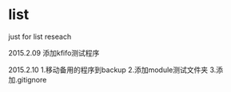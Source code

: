 # list
just for list reseach

2015.2.09
添加kfifo测试程序

2015.2.10
1.移动备用的程序到backup
2.添加module测试文件夹
3.添加.gitignore
